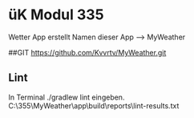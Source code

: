 # üK Modul 335
Wetter App erstellt 
Namen dieser App --> MyWeather

##GIT 
https://github.com/Kvvrtv/MyWeather.git

## Lint 
In Terminal ./gradlew lint eingeben.
 C:\355\MyWeather\app\build\reports\lint-results.txt
